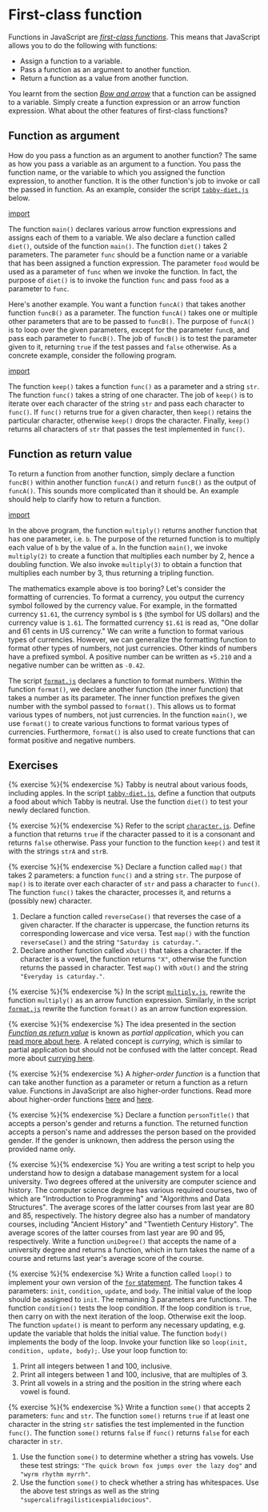 # First-class function

Functions in JavaScript are
[_first-class functions_](https://developer.mozilla.org/en-US/docs/Glossary/First-class_Function).
This means that JavaScript allows you to do the following with functions:

<!-- prettier-ignore -->
- Assign a function to a variable.
- Pass a function as an argument to another function.
- Return a function as a value from another function.

You learnt from the section [_Bow and arrow_](arrow.md) that a function can be
assigned to a variable. Simply create a function expression or an arrow function
expression. What about the other features of first-class functions?

<!-- ====================================================================== -->

## Function as argument

How do you pass a function as an argument to another function? The same as how
you pass a variable as an argument to a function. You pass the function name, or
the variable to which you assigned the function expression, to another function.
It is the other function's job to invoke or call the passed in function. As an
example, consider the script [`tabby-diet.js`](code/tabby-diet.js) below.

[import](code/tabby-diet.js)

The function `main()` declares various arrow function expressions and assigns
each of them to a variable. We also declare a function called `diet()`, outside
of the function `main()`. The function `diet()` takes 2 parameters. The
parameter `func` should be a function name or a variable that has been assigned
a function expression. The parameter `food` would be used as a parameter of
`func` when we invoke the function. In fact, the purpose of `diet()` is to
invoke the function `func` and pass `food` as a parameter to `func`.

Here's another example. You want a function `funcA()` that takes another
function `funcB()` as a parameter. The function `funcA()` takes one or multiple
other parameters that are to be passed to `funcB()`. The purpose of `funcA()` is
to loop over the given parameters, except for the parameter `funcB`, and pass
each parameter to `funcB()`. The job of `funcB()` is to test the parameter given
to it, returning `true` if the test passes and `false` otherwise. As a concrete
example, consider the following program.

[import](code/character.js)

The function `keep()` takes a function `func()` as a parameter and a string
`str`. The function `func()` takes a string of one character. The job of
`keep()` is to iterate over each character of the string `str` and pass each
character to `func()`. If `func()` returns true for a given character, then
`keep()` retains the particular character, otherwise `keep()` drops the
character. Finally, `keep()` returns all characters of `str` that passes the
test implemented in `func()`.

<!-- ====================================================================== -->

## Function as return value

To return a function from another function, simply declare a function `funcB()`
within another function `funcA()` and return `funcB()` as the output of
`funcA()`. This sounds more complicated than it should be. An example should
help to clarify how to return a function.

[import](code/multiply.js)

In the above program, the function `multiply()` returns another function that
has one parameter, i.e. `b`. The purpose of the returned function is to multiply
each value of `b` by the value of `a`. In the function `main()`, we invoke
`multiply(2)` to create a function that multiplies each number by 2, hence a
doubling function. We also invoke `multiply(3)` to obtain a function that
multiplies each number by 3, thus returning a tripling function.

The mathematics example above is too boring? Let's consider the formatting of
currencies. To format a currency, you output the currency symbol followed by the
currency value. For example, in the formatted currency `$1.61`, the currency
symbol is `$` (the symbol for US dollars) and the currency value is `1.61`. The
formatted currency `$1.61` is read as, "One dollar and 61 cents in US currency."
We can write a function to format various types of currencies. However, we can
generalize the formatting function to format other types of numbers, not just
currencies. Other kinds of numbers have a prefixed symbol. A positive number can
be written as `+5.210` and a negative number can be written as `-0.42`.

<!-- The plugin gitbook-plugin-include-codeblock cannot properly handle the -->
<!-- dollar sign in the script format.js. -->

The script [`format.js`](code/format.js) declares a function to format numbers.
Within the function `format()`, we declare another function (the inner function)
that takes a number as its parameter. The inner function prefixes the given
number with the symbol passed to `format()`. This allows us to format various
types of numbers, not just currencies. In the function `main()`, we use
`format()` to create various functions to format various types of currencies.
Furthermore, `format()` is also used to create functions that can format
positive and negative numbers.

<!-- ====================================================================== -->

## Exercises

<!-- prettier-ignore -->
{% exercise %}{% endexercise %}
Tabby is neutral about various foods, including apples. In the script
[`tabby-diet.js`](code/tabby-diet.js), define a function that outputs a food
about which Tabby is neutral. Use the function `diet()` to test your newly
declared function.

<!-- prettier-ignore -->
{% exercise %}{% endexercise %}
Refer to the script [`character.js`](code/character.js). Define a function that
returns `true` if the character passed to it is a consonant and returns `false`
otherwise. Pass your function to the function `keep()` and test it with the
strings `strA` and `strB`.

<!-- prettier-ignore -->
{% exercise %}{% endexercise %}
Declare a function called `map()` that takes 2 parameters: a function `func()`
and a string `str`. The purpose of `map()` is to iterate over each character of
`str` and pass a character to `func()`. The function `func()` takes the
character, processes it, and returns a (possibly new) character.

1. Declare a function called `reverseCase()` that reverses the case of a given
   character. If the character is uppercase, the function returns its
   corresponding lowercase and vice versa. Test `map()` with the function
   `reverseCase()` and the string `"Saturday is caturday."`.
1. Declare another function called `xOut()` that takes a character. If the
   character is a vowel, the function returns `"X"`, otherwise the function
   returns the passed in character. Test `map()` with `xOut()` and the string
   `"Everyday is caturday."`.

<!-- prettier-ignore -->
{% exercise %}{% endexercise %}
In the script [`multiply.js`](code/multiply.js), rewrite the function
`multiply()` as an arrow function expression. Similarly, in the script
[`format.js`](code/format.js) rewrite the function `format()` as an arrow
function expression.

<!-- prettier-ignore -->
{% exercise %}{% endexercise %}
The idea presented in the section
[_Function as return value_](first-class.md#function-as-return-value) is known
as _partial application_, which you can
[read more about here](https://www.davidbcalhoun.com/2020/javascript-bind-partial-application-and-currying/).
A related concept is _currying_, which is similar to partial application but
should not be confused with the latter concept. Read more about
[currying here](https://github.com/getify/Functional-Light-JS/blob/master/manuscript/ch3.md).

<!-- prettier-ignore -->
{% exercise %}{% endexercise %}
A _higher-order function_ is a function that can take another function as a
parameter or return a function as a return value. Functions in JavaScript are
also higher-order functions. Read more about higher-order functions
[here](https://eloquentjavascript.net/05_higher_order.html) and
[here](https://jrsinclair.com/articles/2019/what-is-a-higher-order-function-and-why-should-anyone-care/).

<!-- prettier-ignore -->
{% exercise %}{% endexercise %}
Declare a function `personTitle()` that accepts a person's gender and returns a
function. The returned function accepts a person's name and addresses the person
based on the provided gender. If the gender is unknown, then address the person
using the provided name only.

<!-- prettier-ignore -->
{% exercise %}{% endexercise %}
You are writing a test script to help you understand how to design a database
management system for a local university. Two degrees offered at the university
are computer science and history. The computer science degree has various
required courses, two of which are "Introduction to Programming" and "Algorithms
and Data Structures". The average scores of the latter courses from last year
are 80 and 85, respectively. The history degree also has a number of mandatory
courses, including "Ancient History" and "Twentieth Century History". The
average scores of the latter courses from last year are 90 and 95, respectively.
Write a function `uniDegree()` that accepts the name of a university degree and
returns a function, which in turn takes the name of a course and returns last
year's average score of the course.

<!-- prettier-ignore -->
{% exercise %}{% endexercise %}
Write a function called `loop()` to implement your own version of the
[`for` statement](../decide/loop.md#for). The function takes 4 parameters:
`init`, `condition`, `update`, and `body`. The initial value of the loop should
be assigned to `init`. The remaining 3 parameters are functions. The function
`condition()` tests the loop condition. If the loop condition is `true`, then
carry on with the next iteration of the loop. Otherwise exit the loop. The
function `update()` is meant to perform any necessary updating, e.g. update the
variable that holds the initial value. The function `body()` implements the body
of the loop. Invoke your function like so
`loop(init, condition, update, body);`. Use your loop function to:

1. Print all integers between 1 and 100, inclusive.
1. Print all integers between 1 and 100, inclusive, that are multiples of 3.
1. Print all vowels in a string and the position in the string where each vowel
   is found.

<!-- prettier-ignore -->
{% exercise %}{% endexercise %}
Write a function `some()` that accepts 2 parameters: `func` and `str`. The
function `some()` returns `true` if at least one character in the string `str`
satisfies the test implemented in the function `func()`. The function `some()`
returns `false` if `func()` returns `false` for each character in `str`.

1. Use the function `some()` to determine whether a string has vowels. Use these
   test strings: `"The quick brown fox jumps over the lazy dog"` and
   `"wyrm rhythm myrrh"`.
1. Use the function `some()` to check whether a string has whitespaces. Use the
   above test strings as well as the string
   `"supercalifragilisticexpialidocious"`.
